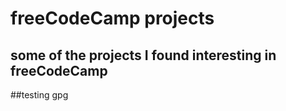 # freeCodeCamp projects

## some of the projects I found interesting in freeCodeCamp

##testing gpg
